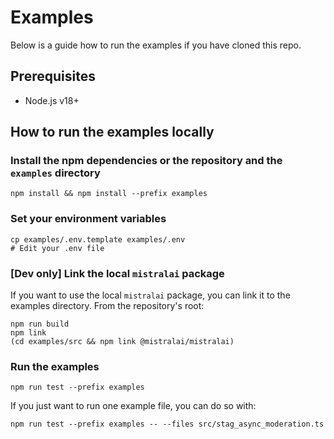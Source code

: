 # Examples

Below is a guide how to run the examples if you have cloned this repo.

## Prerequisites

- Node.js v18+

## How to run the examples locally

### Install the npm dependencies or the repository and the `examples` directory

```properties
npm install && npm install --prefix examples
```

### Set your environment variables

```properties
cp examples/.env.template examples/.env
# Edit your .env file
```

### [Dev only] Link the local `mistralai` package

If you want to use the local `mistralai` package, you can link it to the examples directory. From the repository's root:

```properties
npm run build
npm link
(cd examples/src && npm link @mistralai/mistralai)
```

### Run the examples

```properties
npm run test --prefix examples
```

If you just want to run one example file, you can do so with:

```properties
npm run test --prefix examples -- --files src/stag_async_moderation.ts
```
